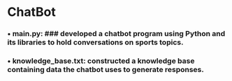 # ChatBot
### • main.py: ### developed a chatbot program using Python and its libraries to hold conversations on sports topics.
### •	knowledge_base.txt: constructed a knowledge base containing data the chatbot uses to generate responses. 
